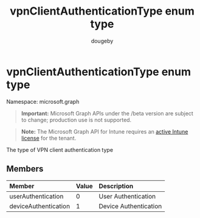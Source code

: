 ﻿---
title: "vpnClientAuthenticationType enum type"
description: "The type of VPN client authentication type"
author: "dougeby"
localization_priority: Normal
ms.prod: "intune"
doc_type: enumPageType
---

# vpnClientAuthenticationType enum type

Namespace: microsoft.graph

> **Important:** Microsoft Graph APIs under the /beta version are subject to change; production use is not supported.

> **Note:** The Microsoft Graph API for Intune requires an [active Intune license](https://go.microsoft.com/fwlink/?linkid=839381) for the tenant.

The type of VPN client authentication type

## Members

| Member               | Value | Description           |
| :------------------- | :---- | :-------------------- |
| userAuthentication   | 0     | User Authentication   |
| deviceAuthentication | 1     | Device Authentication |
